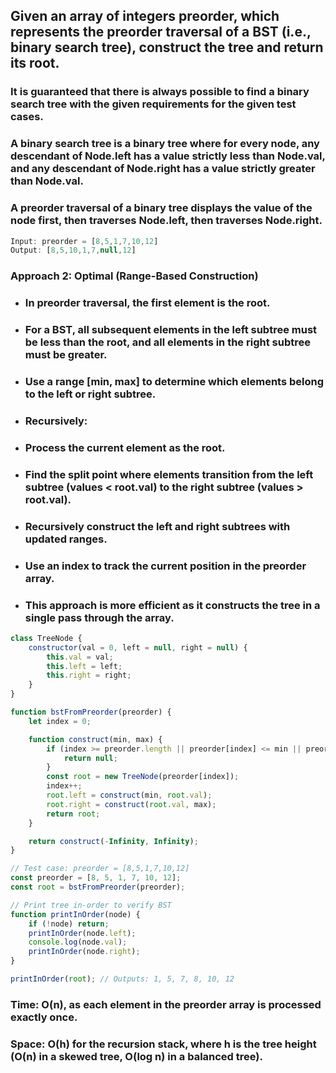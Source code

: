 ## Given an array of integers preorder, which represents the preorder traversal of a BST (i.e., binary search tree), construct the tree and return its root.

### It is guaranteed that there is always possible to find a binary search tree with the given requirements for the given test cases.

### A binary search tree is a binary tree where for every node, any descendant of Node.left has a value strictly less than Node.val, and any descendant of Node.right has a value strictly greater than Node.val.

### A preorder traversal of a binary tree displays the value of the node first, then traverses Node.left, then traverses Node.right.

```js
Input: preorder = [8,5,1,7,10,12]
Output: [8,5,10,1,7,null,12]
```


### Approach 2: Optimal (Range-Based Construction)

* ### In preorder traversal, the first element is the root.
* ### For a BST, all subsequent elements in the left subtree must be less than the root, and all elements in the right subtree must be greater.
* ### Use a range [min, max] to determine which elements belong to the left or right subtree.
* ### Recursively:
* ### Process the current element as the root.
* ### Find the split point where elements transition from the left subtree (values < root.val) to the right subtree (values > root.val).
* ### Recursively construct the left and right subtrees with updated ranges.
* ### Use an index to track the current position in the preorder array.
* ### This approach is more efficient as it constructs the tree in a single pass through the array.

```js
class TreeNode {
    constructor(val = 0, left = null, right = null) {
        this.val = val;
        this.left = left;
        this.right = right;
    }
}

function bstFromPreorder(preorder) {
    let index = 0;

    function construct(min, max) {
        if (index >= preorder.length || preorder[index] <= min || preorder[index] >= max) {
            return null;
        }
        const root = new TreeNode(preorder[index]);
        index++;
        root.left = construct(min, root.val);
        root.right = construct(root.val, max);
        return root;
    }

    return construct(-Infinity, Infinity);
}

// Test case: preorder = [8,5,1,7,10,12]
const preorder = [8, 5, 1, 7, 10, 12];
const root = bstFromPreorder(preorder);

// Print tree in-order to verify BST
function printInOrder(node) {
    if (!node) return;
    printInOrder(node.left);
    console.log(node.val);
    printInOrder(node.right);
}

printInOrder(root); // Outputs: 1, 5, 7, 8, 10, 12
```

### Time: O(n), as each element in the preorder array is processed exactly once.
###  Space: O(h) for the recursion stack, where h is the tree height (O(n) in a skewed tree, O(log n) in a balanced tree).